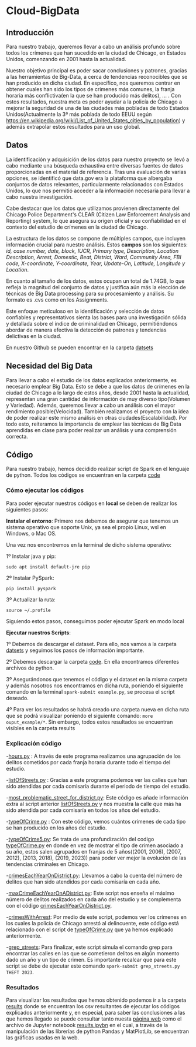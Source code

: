 # Cloud-BigData

## Introducción
Para nuestro trabajo, queremos llevar a cabo un análisis profundo sobre todos los crímenes que han sucedido en la ciudad de Chicago, en Estados Unidos, comenzando en 2001 hasta la actualidad. 

Nuestro objetivo principal es poder sacar conclusiones y patrones, gracias a las herramientas de Big-Data, a cerca de tendencias reconocibles que se han producido en dicha ciudad. En específico, nos queremos centrar en obtener cuales han sido los tipos de crimenes más comunes, la franja horaria más conflictiva(en la que se han producido más delitos), ... . Con estos resultados, nuestra meta es poder ayudar a la policía de Chicago a mejorar la seguridad de una de las ciudades más pobladas de todo Estados Unidos(Actualmente la 3ª más poblada de todo EEUU según https://en.wikipedia.org/wiki/List_of_United_States_cities_by_population) y además extrapolar estos resultados para un uso global. 

## Datos
La identificación y adquisición de los datos para nuestro proyecto se llevó a cabo mediante una búsqueda exhaustiva entre diversas fuentes de datos proporcionadas en el material de referencia. Tras una evaluación de varias opciones, se identificó que data.gov era la plataforma que albergaba conjuntos de datos relevantes, particularmente relacionados con Estados Unidos, lo que nos permitió acceder a la información necesaria para llevar a cabo nuestra investigación.

Cabe destacar que los datos que utilizamos provienen directamente del Chicago Police Department's CLEAR (Citizen Law Enforcement Analysis and Reporting) system, lo que asegura su origen oficial y su confiabilidad en el contexto del estudio de crímenes en la ciudad de Chicago.

La estructura de los datos se compone de múltiples campos, que incluyen información crucial para nuestro análisis. Estos **campos** son los siguientes: *id, case number, date, block, IUCR, Primary type, Description, Location Description, Arrest, Domestic, Beat, District, Ward, Community Area, FBI code, X-coordinate, Y-coordinate, Year, Update-On, Latitude, Longitude y Location*.

En cuanto al tamaño de los datos, estos ocupan un total de 1.74GB, lo que refleja la magnitud del conjunto de datos y justifica aún más la elección de técnicas de Big Data processing para su procesamiento y análisis. Su formato es .cvs como en los Assignments.

Este enfoque meticuloso en la identificación y selección de datos confiables y representativos sienta las bases para una investigación sólida y detallada sobre el índice de criminalidad en Chicago, permitiéndonos abordar de manera efectiva la detección de patrones y tendencias delictivas en la ciudad.

En nuestro Github se pueden encontrar en la carpeta [datsets](https://github.com/JorgeSierra22/Cloud-BigData/tree/main/datasets)

## Necesidad del Big Data
Para llevar a cabo el estudio de los datos explicados anteriormente, es necesario emplear Big Data. Esto se debe a que los datos de crímenes en la ciudad de Chicago a lo largo de estos años, desde 2001 hasta la actualidad, representan  una gran cantidad de información de muy diverso tipo(Volumen y Variedad). Además, queremos llevar a cabo un análisis con el mayor rendimiento posible(Velocidad). También realizamos el proyecto con la idea de poder realizar este mismo análisis en otras ciudades(Escalabilidad). Por todo esto, reiteramos la importancia de emplear las técnicas de Big Data aprendidas en clase para poder realizar un análisis y una comprensión correcta.

## Código
Para nuestro trabajo, hemos decidido realizar script de Spark en el lenguaje de python. Todos los códigos se encuentran en la carpeta [code](https://github.com/JorgeSierra22/Cloud-BigData/tree/main/code)

### Cómo ejecutar los códigos
Para poder ejecutar nuestros códigos en **local** se deben de realizar los siguientes pasos:

**Instalar el entorno**:
Primero nos debemos de asegurar que tenemos un sistema operativo que soporte Unix, ya sea el propio Linux, wsl en Windows, o  Mac OS. 

Una vez nos encontremos en la terminal de dicho sistema operativo:

1º Instalar java y pip:
```
sudo apt install default-jre pip
``` 
2º Instalar PySpark:
```
pip install pyspark
``` 
3º Actualizar la ruta: 
```
source ~/.profile
``` 

Siguiendo estos pasos, conseguimos poder ejecutar Spark en modo local


**Ejecutar nuestros Scripts**:

1º Debemos de descargar el dataset. Para ello, nos vamos a la carpeta [datsets](https://github.com/JorgeSierra22/Cloud-BigData/tree/main/datasets) y seguimos los pasos de información importante.

2º Debemos descargar la carpeta [code](https://github.com/JorgeSierra22/Cloud-BigData/tree/main/code). En ella encontramos diferentes archivos de python. 

3º Asegurándonos que tenemos el código y el dataset en la misma carpeta y además nosotros nos encontramos en dicha ruta, poniendo el siguiente comando en la terminal ```spark-submit example.py```, se procesa el script deseado.

4º Para ver los resultados se habrá creado una carpeta nueva en dicha ruta que se podrá visualizar poniendo el siguiente comando: ```more ouput_example/*```. Sin embargo, todos estos resultados se encuentran visibles en la carpeta results

### Explicación código
-[hours.py](https://github.com/JorgeSierra22/Cloud-BigData/blob/main/code/hours.py) : A través de este programa realizamos una agrupación de los delitos cometidos por cada franja horaria durante todo el tiempo del estudio.

-[listOfStreets.py](https://github.com/JorgeSierra22/Cloud-BigData/blob/main/code/listOfStreet.py) : Gracias a este programa podemos ver las calles que han sido atendidas por cada comisaría durante el periodo de tiempo del estudio.

-[most_problematic_street_for_district.py](https://github.com/JorgeSierra22/Cloud-BigData/blob/main/code/most_problematic_street_for_district.py): Este código es añade información extra al script anterior [listOfStreets.py](https://github.com/JorgeSierra22/Cloud-BigData/blob/main/code/listOfStreet.py) y nos muestra la calle que más ha sido atendida por cada comisaría en todos los años del estudio.

-[typeOfCrime.py](https://github.com/JorgeSierra22/Cloud-BigData/blob/main/code/typeOfCrime.py) : Con este código, vemos cuántos crímenes de cada tipo se han producido en los años del estudio.

-[typeOfCrime5.py](https://github.com/JorgeSierra22/Cloud-BigData/blob/main/code/typeOfCrimes5.py): Se trata de una profundización del codigo [typeOfCrime.py](https://github.com/JorgeSierra22/Cloud-BigData/blob/main/code/typeOfCrime.py) en donde en vez de mostrar el tipo de crimen asociado a su año, estos salen agrupados en franjas de 5 años((2001, 2006), (2007, 2012), (2013, 2018), (2019, 2023)) para poder ver mejor la evolución de las tendencias criminales en Chicago.

-[crimesEachYearOnDistrict.py](https://github.com/JorgeSierra22/Cloud-BigData/blob/main/code/crimesEachYearOnDistrict.py): Llevamos a cabo la cuenta del número de delitos que han sido atendidos por cada comisaría en cada año.

-[maxCrimeEachYearOnADistrict.py](https://github.com/JorgeSierra22/Cloud-BigData/blob/main/code/maxCrimeEachYearOnADistrict.py): Este script nos enseña el máximo número de delitos realizados en cada año del estudio y se complementa con el código [crimesEachYearOnDistrict.py](https://github.com/JorgeSierra22/Cloud-BigData/blob/main/code/crimesEachYearOnDistrict.py).

-[crimesWithArrest](https://github.com/JorgeSierra22/Cloud-BigData/blob/main/code/crimesWithArrest.py): Por medio de este script, podemos ver los crímenes en los cuales la policía de Chicago arrestó al delincuente, este código está relacionado con el script de [typeOfCrime.py](https://github.com/JorgeSierra22/Cloud-BigData/blob/main/code/typeOfCrime.py) que ya hemos explicado anteriormente.

-[grep_streets](https://github.com/JorgeSierra22/Cloud-BigData/blob/main/code/grep_streets.py): Para finalizar, este script simula el comando grep para encontrar las calles en las que se cometieron delitos en algún momento dado un año y un tipo de crimen. Es importante recalcar que para este script se debe de ejecutar este comando ```spark-submit grep_streets.py THEFT 2023```.


### Resultados
Para visualizar los resultados que hemos obtenido podemos ir a la carpeta [results](https://github.com/JorgeSierra22/Cloud-BigData/tree/main/results) donde se encuentran los csv resultantes de ejecutar los códigos explicados anteriormente y, en especial, para saber las conclusiones a las que hemos llegado se puede consultar tanto nuesta [página web](https://github.com/JorgeSierra22/Cloud-BigData/tree/main/webPage) como el archivo de Jupyter notebook [results.ipybn](https://github.com/JorgeSierra22/Cloud-BigData/blob/main/results/results.ipynb) en el cual, a través de la manipulación de las librerías de python Pandas y MatPlotLib, se encuentran las gráficas usadas en la web.
